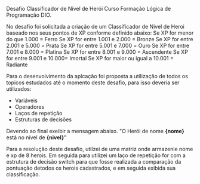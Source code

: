 Desafio Classificador de Nível de Herói 
Curso Formação Lógica de Programação
DIO.

No desafio foi solicitada a criação de um Classificador de Nivel de Heroi baseado nos seus pontos de XP conforme definido abaixo:
Se XP for menor do que 1.000 = Ferro
Se XP for entre 1.001 e 2.000 = Bronze
Se XP for entre 2.001 e 5.000 = Prata
Se XP for entre 5.001 e 7.000 = Ouro
Se XP for entre 7.001 e 8.000 = Platina
Se XP for entre 8.001 e 9.000 = Ascendente
Se XP for entre 9.001 e 10.000= Imortal
Se XP for maior ou igual a 10.001 = Radiante

Para o desenvolvimento da aplcação foi proposta a utilização de todos os topicos estudados até o momento deste desafio, para isso deveria ser utilizados:
- Variáveis
- Operadores
- Laços de repetição
- Estruturas de decisões

Devendo ao final exeibir a mensagem abaixo.
"O Herói de nome **{nome}** está no nível de **{nivel}**"

Para a resolução deste desafio, utilzei de uma matriz onde armazenie nome e xp de 8 herois. 
Em seguida para utilizei um laço de repetição for com a estrutura de decisão switch para que fosse realizada a comparação da pontuação detodos os herois cadastrados, e em seguida exibida sua classificação.

